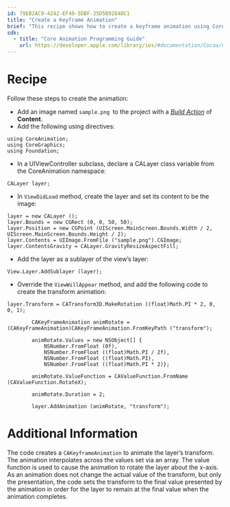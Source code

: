 ```yaml
---
id: 79EB2AC9-4242-EF49-5DBF-35D5B9284DC1
title: "Create a Keyframe Animation"
brief: "This recipe shows how to create a keyframe animation using Core Animation."
sdk:
  - title: "Core Animation Programming Guide" 
    url: https://developer.apple.com/library/ios/#documentation/Cocoa/Conceptual/CoreAnimation_guide/Introduction/Introduction.html
---
```


<a name="Recipe" class="injected"></a>


# Recipe

Follow these steps to create the animation:


-  Add an image named `sample.png `to the project with a [*Build Action*](http://developer.xamarin.com/guides/ios/application_fundamentals/working_with_images/) of **Content**.
-  Add the following using directives:

```
using CoreAnimation;
using CoreGraphics;
using Foundation;
```

-  In a UIViewController subclass, declare a CALayer class variable from the CoreAnimation namespace:


```
CALayer layer;
```

-  In `ViewDidLoad` method, create the layer and set its content to be the image:


```
layer = new CALayer ();
layer.Bounds = new CGRect (0, 0, 50, 50);
layer.Position = new CGPoint (UIScreen.MainScreen.Bounds.Width / 2,     UIScreen.MainScreen.Bounds.Height / 2);
layer.Contents = UIImage.FromFile ("sample.png").CGImage;
layer.ContentsGravity = CALayer.GravityResizeAspectFill;
```

-  Add the layer as a sublayer of the view’s layer:


```
View.Layer.AddSublayer (layer);
```

-  Override the `ViewWillAppear` method, and add the following code to create the transform animation:


```
layer.Transform = CATransform3D.MakeRotation ((float)Math.PI * 2, 0, 0, 1);

		CAKeyFrameAnimation animRotate = (CAKeyFrameAnimation)CAKeyFrameAnimation.FromKeyPath ("transform");

		animRotate.Values = new NSObject[] {
			NSNumber.FromFloat (0f),
			NSNumber.FromFloat ((float)Math.PI / 2f),
			NSNumber.FromFloat ((float)Math.PI),
			NSNumber.FromFloat ((float)Math.PI * 2)};

		animRotate.ValueFunction = CAValueFunction.FromName (CAValueFunction.RotateX);

		animRotate.Duration = 2;

		layer.AddAnimation (animRotate, "transform");
```

 <a name="Additional_Information" class="injected"></a>


# Additional Information

The code creates a `CAKeyframeAnimation` to animate the layer’s transform.
The animation interpolates across the values set via an array. The value
function is used to cause the animation to rotate the layer about the x-axis. As
an animation does not change the actual value of the transform, but only the
presentation, the code sets the transform to the final value presented by the
animation in order for the layer to remain at the final value when the animation
completes.

